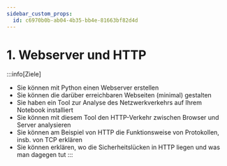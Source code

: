 ```yaml
---
sidebar_custom_props:
  id: c6970b0b-ab04-4b35-bb4e-81663bf82d4d
---
```

# 1. Webserver und HTTP

:::info[Ziele]
- Sie können mit Python einen Webserver erstellen
- Sie können die darüber erreichbaren Webseiten (minimal) gestalten
- Sie haben ein Tool zur Analyse des Netzwerkverkehrs auf Ihrem Notebook installiert
- Sie können mit diesem Tool den HTTP-Verkehr zwischen Browser und Server analysieren
- Sie können am Beispiel von HTTP die Funktionsweise von Protokollen, insb. von TCP erklären
- Sie können erklären, wo die Sicherheitslücken in HTTP liegen und was man dagegen tut
:::

